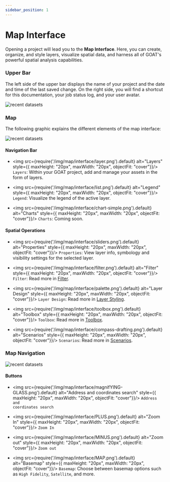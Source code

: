```yaml
---
sidebar_position: 1
---
```


# Map Interface

Opening a project will lead you to the **Map Interface**.
Here, you can create, organize, and style layers, visualize spatial data, and harness all of GOAT's powerful spatial analysis capabilities.

### Upper Bar
The left side of the upper bar displays the name of your project and the date and time of the last saved change. On the right side, you will find a shortcut for this documentation, your job status log, and your user avatar. 

<div style={{ display: 'flex', flexDirection: 'column', alignItems: 'center' }}>
  <img src={require('/img/map/interface/upperbar.png').default} alt="recent datasets" style={{ maxHeight: "auto", maxWidth: "auto", objectFit: "cover"}}/>
</div> 

### Map
The following graphic explains the different elements of the map interface:
<div style={{ display: 'flex', flexDirection: 'column', alignItems: 'center' }}>
  <img src={require('/img/map/interface/map_interface_new.png').default} alt="recent datasets" style={{ maxHeight: "auto", maxWidth: "auto", objectFit: "cover"}}/>
</div> 

#### Navigation Bar

- <img src={require('/img/map/interface/layer.png').default} alt="Layers" style={{ maxHeight: "20px", maxWidth: "20px", objectFit: "cover"}}/> <code>Layers</code>: Within your GOAT project, add and manage your assets in the form of layers. 

- <img src={require('/img/map/interface/list.png').default} alt="Legend" style={{ maxHeight: "20px", maxWidth: "20px", objectFit: "cover"}}/> <code>Legend</code>: Visualize the legend of the active layer.

- <img src={require('/img/map/interface/chart-simple.png').default} alt="Charts" style={{ maxHeight: "20px", maxWidth: "20px", objectFit: "cover"}}/> <code>Charts</code>: Coming soon.

#### Spatial Operations

- <img src={require('/img/map/interface/sliders.png').default} alt="Properties" style={{ maxHeight: "20px", maxWidth: "20px", objectFit: "cover"}}/> <code>Properties</code>: View layer info, symbology and visibility settings for the selected layer.

- <img src={require('/img/map/interface/filter.png').default} alt="Filter" style={{ maxHeight: "20px", maxWidth: "20px", objectFit: "cover"}}/> <code>Filter</code>: Read more in <a title=" Filter" href="../map/filter"> Filter</a>. 

- <img src={require('/img/map/interface/palette.png').default} alt="Layer Design" style={{ maxHeight: "20px", maxWidth: "20px", objectFit: "cover"}}/> <code>Layer Design</code>: Read more in <a title=" Layer Design" href="../category/layer-styling"> Layer Styling</a>.

- <img src={require('/img/map/interface/toolbox.png').default} alt="Toolbox" style={{ maxHeight: "20px", maxWidth: "20px", objectFit: "cover"}}/> <code>Toolbox</code>:  Read more in <a title=" Toolbox " href="../category/toolbox"> Toolbox</a>.

- <img src={require('/img/map/interface/compass-drafting.png').default} alt="Scenarios" style={{ maxHeight: "20px", maxWidth: "20px", objectFit: "cover"}}/> <code>Scenarios</code>:  Read more in <a title="Scenarios" href="../category/scenarios "> Scenarios</a>.

### Map Navigation

<div style={{ display: 'flex', flexDirection: 'column', alignItems: 'center' }}>
  <img src={require('/img/map/interface/nav.png').default} alt="recent datasets" style={{ maxHeight: "auto", maxWidth: "auto", objectFit: "cover"}}/>
</div> 

#### Buttons

- <img src={require('/img/map/interface/magnifYING-GLASS.png').default} alt="Address and coordinates search" style={{ maxHeight: "20px", maxWidth: "20px", objectFit: "cover"}}/> <code>Address and coordinates search</code>

- <img src={require('/img/map/interface/PLUS.png').default} alt="Zoom In" style={{ maxHeight: "20px", maxWidth: "20px", objectFit: "cover"}}/> <code>Zoom In</code>

- <img src={require('/img/map/interface/MINUS.png').default} alt="Zoom out" style={{ maxHeight: "20px", maxWidth: "20px", objectFit: "cover"}}/> <code>Zoom out</code>

- <img src={require('/img/map/interface/MAP.png').default} alt="Basemap" style={{ maxHeight: "20px", maxWidth: "20px", objectFit: "cover"}}/> <code>Basemap</code>: Choose between basemap options such as <code>High Fidelity</code>, <code>Satellite</code>, and more.
